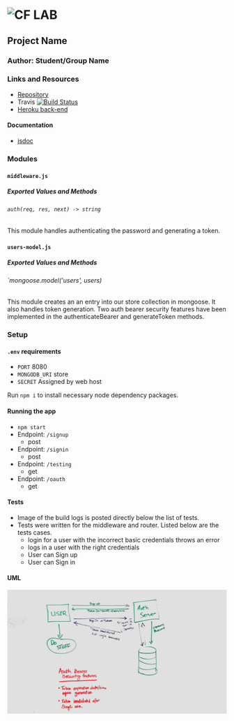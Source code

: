 ![CF](http://i.imgur.com/7v5ASc8.png) LAB
=================================================

## Project Name

### Author: Student/Group Name

### Links and Resources
* [Repository](https://github.com/CaityHeath/18-authorization)
* Travis [![Build Status](https://www.travis-ci.com/CaityHeath/18-authorization.svg?branch=master)](https://www.travis-ci.com/CaityHeath/18-authorization)
* [Heroku back-end](https://auth-bearer.herokuapp.com/) 


#### Documentation
* [jsdoc](https://auth-bearer.herokuapp.com/doc)

### Modules
#### `middleware.js`
##### Exported Values and Methods

###### `auth(req, res, next) -> string`
This module handles authenticating the password and generating a token. 

#### `users-model.js`
##### Exported Values and Methods

###### `mongoose.model('users', users)
This module creates an an entry into our store collection in mongoose. It also handles token generation. Two auth bearer security features have been implemented in the authenticateBearer and generateToken methods. 



### Setup
#### `.env` requirements
* `PORT` 8080
* `MONGODB_URI` store
* `SECRET` Assigned by web host

Run `npm i` to install necessary node dependency packages. 

#### Running the app
* `npm start`
* Endpoint: `/signup`
  * post 
* Endpoint: `/signin`
  * post
* Endpoint: `/testing`
  * get
* Endpoint: `/oauth`
  * get 
  
#### Tests
* Image of the build logs is posted directly below the list of tests. 
* Tests were written for the middleware and router. Listed below are the tests cases. 
  * login for a user with the incorrect basic credentials throws an error
  * logs in a user with the right credentials
  * User can Sign up 
  * User can Sign in 



#### UML
![](assets/lab18uml.jpg)